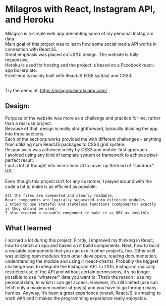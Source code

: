 # Milagros with React, Instagram API, and Heroku

Milagros is a simple web app presenting some of my personal Instagram data.<br>
Main goal of this project was to learn how some social media API works in connection with ReactJS.<br>
Great emphasis was placed on UX/UI design. The website is fully responsive.<br>
Heroku is used for hosting and the project is based on a Facebook react-app boilerplate.<br>
Front-end is mainly built with ReactJS (ES6 syntax) and CSS3.<br><br>

Try the demo at: https://milagros.herokuapp.com/

## Design:
Purpose of the website was more as a challenge and practice for me, rather than a real use project.<br> 
Because of that, design is really straightforward, basically dividing the app into three sections.<br> 
Each of the sections works provided me with different challenges – anything from utilizing npm 
ReactJS packages to CSS3 grid system.<br>
Responsivity was achieved solely by CSS3 and mobile-first approach.<br> 
I avoided using any kind of template system or framework to achieve pixel-perfect result.<br> 
I put a lot of thought into nice-clean UI to cover up the kind of “sandbox” UX.<br><br>
Even though this project isn’t for any customer, I played around with the code a lot to 
make is as efficient as possible:<br>

    All the files are commented and clearly readable.
    React components are logically separated into different modules.
    I tried to use stateful and stateless functions (components) exactly as they should be used.
    I also created a reusable component to make it as DRY as possible.

## What I learned
I learned a lot during this project. Firstly, I improved my thinking in React, 
how to sketch an app and based on it build components. Next, how to build a reusable
components that you can use in other projects, too. Other skill was utilizing npm 
modules from other developers, reading documentation, understanding the module and using it (react-charts).
Probably the biggest challenge was to integrate the Instagram API. In 2015, Instagram radically 
restricted use of the API and without certain permissions, it’s no longer possible to use 
“whatever” data you want to. That’s the reason I use my personal data, to which I can get access. 
However, it’s still limited (use can fetch only a maximum number of posts) and you have to go through many hurdles.
Anyway, It’s been a great experience overall, ReactJS is amazing to work with and it makes 
the programming experience really enjoyable.
